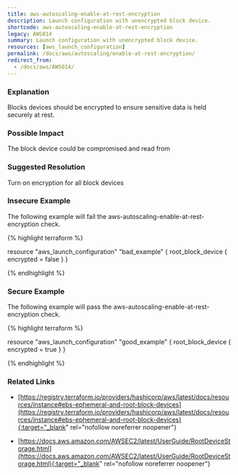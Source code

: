 ```yaml
---
title: aws-autoscaling-enable-at-rest-encryption
description: Launch configuration with unencrypted block device.
shortcode: aws-autoscaling-enable-at-rest-encryption
legacy: AWS014
summary: Launch configuration with unencrypted block device. 
resources: [aws_launch_configuration] 
permalink: /docs/aws/autoscaling/enable-at-rest-encryption/
redirect_from: 
  - /docs/aws/AWS014/
---
```


### Explanation


Blocks devices should be encrypted to ensure sensitive data is held securely at rest.


### Possible Impact
The block device could be compromised and read from

### Suggested Resolution
Turn on encryption for all block devices


### Insecure Example

The following example will fail the aws-autoscaling-enable-at-rest-encryption check.

{% highlight terraform %}

resource "aws_launch_configuration" "bad_example" {
	root_block_device {
		encrypted = false
	}
}

{% endhighlight %}



### Secure Example

The following example will pass the aws-autoscaling-enable-at-rest-encryption check.

{% highlight terraform %}

resource "aws_launch_configuration" "good_example" {
	root_block_device {
		encrypted = true
	}
}

{% endhighlight %}



### Related Links


- [https://registry.terraform.io/providers/hashicorp/aws/latest/docs/resources/instance#ebs-ephemeral-and-root-block-devices](https://registry.terraform.io/providers/hashicorp/aws/latest/docs/resources/instance#ebs-ephemeral-and-root-block-devices){:target="_blank" rel="nofollow noreferrer noopener"}

- [https://docs.aws.amazon.com/AWSEC2/latest/UserGuide/RootDeviceStorage.html](https://docs.aws.amazon.com/AWSEC2/latest/UserGuide/RootDeviceStorage.html){:target="_blank" rel="nofollow noreferrer noopener"}


